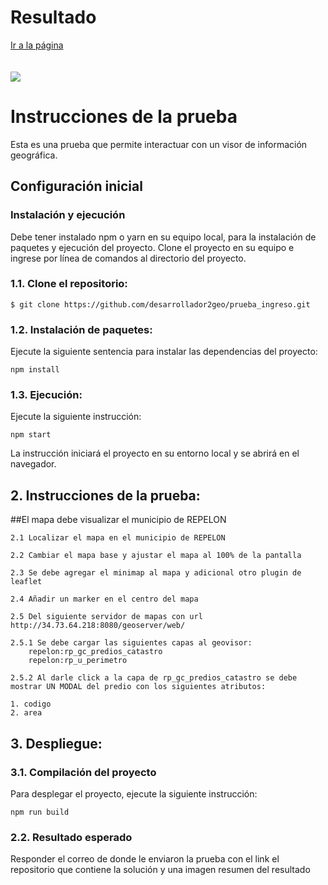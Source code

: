 <h1>Resultado</h1>
<a href="https://capable-taiyaki-6f361f.netlify.app"> Ir a la página</a>
</br></br></br>
<img src= "https://i.ibb.co/3mzxn7d/mapa-final.png"/>

# Instrucciones de la prueba
Esta es una prueba que permite interactuar con un visor de información geográfica.

## Configuración inicial

### Instalación y ejecución

Debe tener instalado npm o yarn en su equipo local, para la instalación de paquetes y ejecución del proyecto. Clone el proyecto en su equipo e ingrese por línea de comandos al directorio del proyecto.

### 1.1. Clone el repositorio:

```
$ git clone https://github.com/desarrollador2geo/prueba_ingreso.git
```

### 1.2. Instalación de paquetes:
Ejecute la siguiente sentencia para instalar las dependencias del proyecto:

    npm install

### 1.3. Ejecución:
Ejecute la siguiente instrucción:

    npm start

La instrucción iniciará el proyecto en su entorno local y se abrirá en el navegador.

## 2. Instrucciones de la prueba:

##El mapa debe visualizar el municipio de REPELON

    2.1 Localizar el mapa en el municipio de REPELON

    2.2 Cambiar el mapa base y ajustar el mapa al 100% de la pantalla

    2.3 Se debe agregar el minimap al mapa y adicional otro plugin de leaflet 

    2.4 Añadir un marker en el centro del mapa

    2.5 Del siguiente servidor de mapas con url http://34.73.64.218:8080/geoserver/web/

    2.5.1 Se debe cargar las siguientes capas al geovisor:
        repelon:rp_gc_predios_catastro
        repelon:rp_u_perimetro

    2.5.2 Al darle click a la capa de rp_gc_predios_catastro se debe mostrar UN MODAL del predio con los siguientes atributos:

    1. codigo
    2. area


## 3. Despliegue:

### 3.1. Compilación del proyecto
Para desplegar el proyecto, ejecute la siguiente instrucción:
    
    npm run build

### 2.2. Resultado esperado
Responder el correo de donde le enviaron la prueba con el link el repositorio que contiene la solución y una imagen resumen del resultado 





